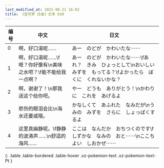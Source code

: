 ```yaml
---
last_modified_at: 2021-08-21 16:02
title: 《宝可梦 白金》文本 630
---
```

| 编号 | 中文 | 日文 |
| ---- | ---- | ---- |
| 0 | 啊，好口渴呢…… | あー　のどが　かわいたな⋯⋯ |
| 1 | 啊，好口渴呢……\f嗯？你好像有\n美味之水吧？\f能不能给我一点啊？ | あー　のどが　かわいたな⋯⋯\fあれ？　きみ　ひょっとして\nおいしいみずを　もってる？\fよかったら　ぼくに　くれないかな？ |
| 2 | 啊，谢谢了！\n那我送这个给你吧。 | やー　どうも　ありがとう！\nかわりに　これを　あげるよ |
| 3 | 悲伤的眼泪会比\n海水还要咸哦。 | かなしくて　あふれた　なみだが\nうみの　みずを　さらに　しょっぱくするよ |
| 4 | 这里真幽静呢。\f静静的波涛声……\n舒适的海风…… | ここは　なんだか　おちつくのです\fしずかな　なみの　おと⋯⋯\nここちよい　しおかぜ⋯⋯ |
{: .table .table-bordered .table-hover .xz-pokemon-text .xz-pokemon-text-Pt }